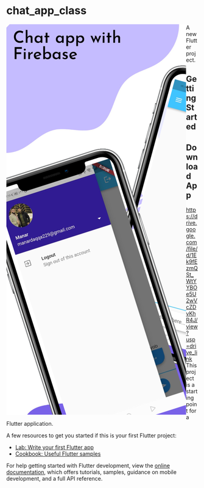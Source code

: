 # chat_app_class


<img align="left" src="https://raw.githubusercontent.com/ManarDaqqa/ChatApp/main/assets/images/image1.jpeg">

A new Flutter project.

## Getting Started

## Download App
https://drive.google.com/file/d/1Ek9fEzmQSt_WtYYBOe5U2wVcZDvKhR4J/view?usp=drive_link
This project is a starting point for a Flutter application.

A few resources to get you started if this is your first Flutter project:

- [Lab: Write your first Flutter app](https://docs.flutter.dev/get-started/codelab)
- [Cookbook: Useful Flutter samples](https://docs.flutter.dev/cookbook)

For help getting started with Flutter development, view the
[online documentation](https://docs.flutter.dev/), which offers tutorials,
samples, guidance on mobile development, and a full API reference.

